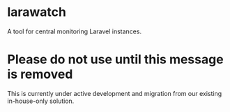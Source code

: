 # larawatch
A tool for central monitoring Laravel instances.

# Please do not use until this message is removed
This is currently under active development and migration from our existing in-house-only solution.

